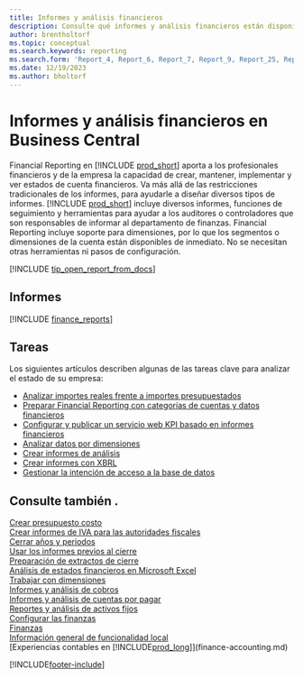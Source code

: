 ```yaml
---
title: Informes y análisis financieros
description: Consulte qué informes y análisis financieros están disponibles en la versión estándar de Business Central para que pueda realizar un seguimiento de su negocio. Utilice el informe 38 para los informes de pérdidas y ganancias (P&L).
author: brentholtorf
ms.topic: conceptual
ms.search.keywords: reporting
ms.search.form: 'Report_4, Report_6, Report_7, Report_9, Report_25, Report_38'
ms.date: 12/19/2023
ms.author: bholtorf
---
```

# Informes y análisis financieros en Business Central

Financial Reporting en [!INCLUDE [prod_short](includes/prod_short.md)] aporta a los profesionales financieros y de la empresa la capacidad de crear, mantener, implementar y ver estados de cuenta financieros. Va más allá de las restricciones tradicionales de los informes, para ayudarle a diseñar diversos tipos de informes. [!INCLUDE [prod_short](includes/prod_short.md)] incluye diversos informes, funciones de seguimiento y herramientas para ayudar a los auditores o controladores que son responsables de informar al departamento de finanzas. Financial Reporting incluye soporte para dimensiones, por lo que los segmentos o dimensiones de la cuenta están disponibles de inmediato. No se necesitan otras herramientas ni pasos de configuración.  

[!INCLUDE [tip_open_report_from_docs](includes/tip-open-report-from-docs.md)]

## Informes

[!INCLUDE [finance_reports](includes/finance-reports-include.md)]

## Tareas

Los siguientes artículos describen algunas de las tareas clave para analizar el estado de su empresa:

* [Analizar importes reales frente a importes presupuestados](bi-how-analyze-actual-versus-budget.md)  
* [Preparar Financial Reporting con categorías de cuentas y datos financieros](bi-how-work-account-schedule.md)  
* [Configurar y publicar un servicio web KPI basado en informes financieros](bi-how-to-set-up-and-publish-kpi-web-services-based-on-account-schedules.md)  
* [Analizar datos por dimensiones](bi-how-analyze-data-dimension.md)  
* [Crear informes de análisis](bi-how-create-analysis-views-reports.md)  
* [Crear informes con XBRL](bi-create-reports-with-xbrl.md)  
* [Gestionar la intención de acceso a la base de datos](admin-data-access-intent.md)  

## Consulte también .

[Crear presupuesto costo](finance-create-cost-budgets.md)  
[Crear informes de IVA para las autoridades fiscales](finance-how-report-vat.md)  
[Cerrar años y periodos](year-close-years-periods.md)  
[Usar los informes previos al cierre](year-prepare-preclose-reports.md)  
[Preparación de extractos de cierre](year-prepare-close-statement.md)  
[Análisis de estados financieros en Microsoft Excel](finance-analyze-excel.md)  
[Trabajar con dimensiones](finance-dimensions.md)  
[Informes y análisis de cobros](receivables-reports.md)  
[Informes y análisis de cuentas por pagar](payables-reports.md)  
[Reportes y análisis de activos fijos](fa-reports.md)  
[Configurar las finanzas](finance-setup-finance.md)  
[Finanzas](finance.md)  
[Información general de funcionalidad local](about-localization.md)  
[Experiencias contables en [!INCLUDE[prod_long](includes/prod_long.md)]](finance-accounting.md)  


[!INCLUDE[footer-include](includes/footer-banner.md)]
